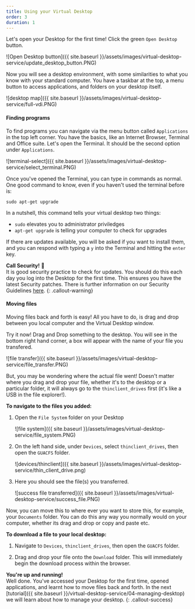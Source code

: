 ```yaml
---
title: Using your Virtual Desktop
order: 3
duration: 1
---
```


Let's open your Desktop for the first time! Click the green `Open Desktop` button.

![Open Desktop button]({{ site.baseurl }}/assets/images/virtual-desktop-service/update_desktop_button.PNG)

Now you will see a desktop environment, with some similarities to what you know with your standard computer. You have a taskbar at the top, a menu button to access applications, and folders on your desktop itself.

![desktop map]({{ site.baseurl }}/assets/images/virtual-desktop-service/full-vdi.PNG)

#### Finding programs

To find programs you can navigate via the menu button called `Applications` in the top left corner. You have the basics, like an Internet Browser, Terminal and Office suite. Let's open the Terminal. It should be the second option under `Applications`.

![terminal-select]({{ site.baseurl }}/assets/images/virtual-desktop-service/select_terminal.PNG)

Once you've opened the Terminal, you can type in commands as normal. One good command to know, even if you haven't used the terminal before is:

```
sudo apt-get upgrade
```

In a nutshell, this command tells your virtual desktop two things:
- `sudo` elevates you to administrator priviledges
- `apt-get upgrade` is telling your computer to check for upgrades

If there are updates available, you will be asked if you want to install them, and you can respond with typing a `y` into the Terminal and hitting the `enter` key.

**Call Security!** 🚨  
It is good security practice to check for updates. You should do this each day you log into the Desktop for the first time. This ensures you have the latest Security patches. There is further information on our Security Guidelines [here](https://support.ehelp.edu.au/a/solutions/articles/6000253768).
{: .callout-warning}

#### Moving files

Moving files back and forth is easy! All you have to do, is drag and drop between you local computer and the Virtual Desktop window.

Try it now! Drag and Drop something to the desktop. You will see in the bottom right hand corner, a box will appear with the name of your file you transfered.

![file transfer]({{ site.baseurl }}/assets/images/virtual-desktop-service/file_transfer.PNG)

But, you may be wondering where the actual file went! Doesn't matter where you drag and drop your file, whether it's to the desktop or a particular folder, it will always go to the `thinclient_drives` first (it's like a USB in the file explorer!).

**To navigate to the files you added:**
1. Open the `File System` folder on your Desktop

    ![file system]({{ site.baseurl }}/assets/images/virtual-desktop-service/file_system.PNG)

1. On the left hand side, under `Devices`, select `thinclient_drives`, then open the `GUACFS` folder.

    ![devices/thinclient]({{ site.baseurl }}/assets/images/virtual-desktop-service/thin_client_drive.png)

1. Here you should see the file(s) you transferred.

    ![success file transferred]({{ site.baseurl }}/assets/images/virtual-desktop-service/success_file.PNG)

Now, you can move this to where ever you want to store this, for example, your `Documents` folder. You can do this any way you normally would on your computer, whether its drag and drop or copy and paste etc.

**To download a file to your local desktop:**

1. Navigate to `Devices`, `thinclient_drives`, then open the `GUACFS` folder.

1. Drag and drop your file onto the `Download` folder. This will immediately begin the download
   process within the browser.

**You're up and running!**  
Well done. You've accessed your Desktop for the first time, opened applications, and learnt how to move files back and forth. In the next [tutorial]({{ site.baseurl }}/virtual-desktop-service/04-managing-desktop) we will learn about how to manage your desktop.
{: .callout-success}

